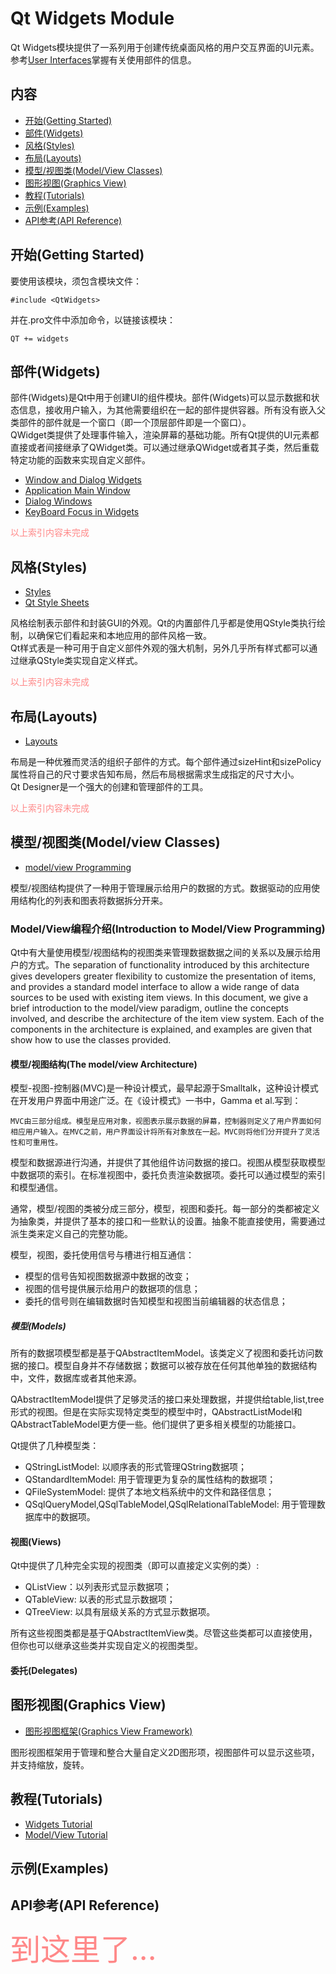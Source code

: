 # Qt Widgets Module
Qt Widgets模块提供了一系列用于创建传统桌面风格的用户交互界面的UI元素。参考[User Interfaces](#...)掌握有关使用部件的信息。

## 内容
* [开始(Getting Started)](#index1)
* [部件(Widgets)](#index2)
* [风格(Styles)](#index3)
* [布局(Layouts)](#index4)
* [模型/视图类(Model/View Classes)](#index5)
* [图形视图(Graphics View)](#index6)
* [教程(Tutorials)](#index7)
* [示例(Examples)](#index8)
* [API参考(API Reference)](#index9)

<div id="index1"/>

## 开始(Getting Started)
要使用该模块，须包含模块文件：

```
#include <QtWidgets>
```

并在.pro文件中添加命令，以链接该模块：

```
QT += widgets
```

<div id="index2"/>

## 部件(Widgets)
部件(Widgets)是Qt中用于创建UI的组件模块。部件(Widgets)可以显示数据和状态信息，接收用户输入，为其他需要组织在一起的部件提供容器。所有没有嵌入父类部件的部件就是一个窗口（即一个顶层部件即是一个窗口）。  
QWidget类提供了处理事件输入，渲染屏幕的基础功能。所有Qt提供的UI元素都直接或者间接继承了QWidget类。可以通过继承QWidget或者其子类，然后重载特定功能的函数来实现自定义部件。  
* [Window and Dialog Widgets](#index2-1)
* [Application Main Window](#index2-2)
* [Dialog Windows](#index2-3)
* [KeyBoard Focus in Widgets](#index2-4)


<font color="ff8888">以上索引内容未完成</font>

<div id="index3"/>

## 风格(Styles)
* [Styles](#index3-1)
* [Qt Style Sheets](#index3-2)

风格绘制表示部件和封装GUI的外观。Qt的内置部件几乎都是使用QStyle类执行绘制，以确保它们看起来和本地应用的部件风格一致。  
Qt样式表是一种可用于自定义部件外观的强大机制，另外几乎所有样式都可以通过继承QStyle类实现自定义样式。 

<font color="ff8888">以上索引内容未完成</font>

<div id="index4"/>

## 布局(Layouts)
* [Layouts](Layouts.md)

布局是一种优雅而灵活的组织子部件的方式。每个部件通过sizeHint和sizePolicy属性将自己的尺寸要求告知布局，然后布局根据需求生成指定的尺寸大小。  
Qt Designer是一个强大的创建和管理部件的工具。

<font color="ff8888">以上索引内容未完成</font>

<div id="index5"/>

## 模型/视图类(Model/view Classes)
* [model/view Programming](#index5-1)

模型/视图结构提供了一种用于管理展示给用户的数据的方式。数据驱动的应用使用结构化的列表和图表将数据拆分开来。

### Model/View编程介绍(Introduction to Model/View Programming)
Qt中有大量使用模型/视图结构的视图类来管理数据数据之间的关系以及展示给用户的方式。The separation of functionality introduced by this architecture gives developers greater flexibility to customize the presentation of items, and provides a standard model interface to allow a wide range of data sources to be used with existing item views. In this document, we give a brief introduction to the model/view paradigm, outline the concepts involved, and describe the architecture of the item view system. Each of the components in the architecture is explained, and examples are given that show how to use the classes provided. 

#### 模型/视图结构(The model/view Architecture)
模型-视图-控制器(MVC)是一种设计模式，最早起源于Smalltalk，这种设计模式在开发用户界面中用途广泛。在《设计模式》一书中，Gamma et al.写到：

```
MVC由三部分组成。模型是应用对象，视图表示展示数据的屏幕，控制器则定义了用户界面如何相应用户输入。在MVC之前，用户界面设计将所有对象放在一起。MVC则将他们分开提升了灵活性和可重用性。
```

模型和数据源进行沟通，并提供了其他组件访问数据的接口。视图从模型获取模型中数据项的索引。在标准视图中，委托负责渲染数据项。委托可以通过模型的索引和模型通信。

通常，模型/视图的类被分成三部分，模型，视图和委托。每一部分的类都被定义为抽象类，并提供了基本的接口和一些默认的设置。抽象不能直接使用，需要通过派生类来定义自己的完整功能。

模型，视图，委托使用信号与槽进行相互通信：  
* 模型的信号告知视图数据源中数据的改变；
* 视图的信号提供展示给用户的数据项的信息；
* 委托的信号则在编辑数据时告知模型和视图当前编辑器的状态信息；

##### 模型(Models)
所有的数据项模型都是基于QAbstractItemModel。该类定义了视图和委托访问数据的接口。模型自身并不存储数据；数据可以被存放在任何其他单独的数据结构中，文件，数据库或者其他来源。

QAbstractItemModel提供了足够灵活的接口来处理数据，并提供给table,list,tree形式的视图。但是在实际实现特定类型的模型中时，QAbstractListModel和QAbstractTableModel更方便一些。他们提供了更多相关模型的功能接口。

Qt提供了几种模型类：
* QStringListModel: 以顺序表的形式管理QString数据项；
* QStandardItemModel: 用于管理更为复杂的属性结构的数据项；
* QFileSystemModel: 提供了本地文档系统中的文件和路径信息；
* QSqlQueryModel,QSqlTableModel,QSqlRelationalTableModel: 用于管理数据库中的数据项。

#### 视图(Views)
Qt中提供了几种完全实现的视图类（即可以直接定义实例的类）: 
* QListView：以列表形式显示数据项；
* QTableView: 以表的形式显示数据项；
* QTreeView: 以具有层级关系的方式显示数据项。

所有这些视图类都是基于QAbstractItemView类。尽管这些类都可以直接使用，但你也可以继承这些类并实现自定义的视图类型。

#### 委托(Delegates)



<div id="index6"/>

## 图形视图(Graphics View)
* [图形视图框架(Graphics View Framework)](#index6-1)

图形视图框架用于管理和整合大量自定义2D图形项，视图部件可以显示这些项，并支持缩放，旋转。

<div id="index7"/>

## 教程(Tutorials)
* [Widgets Tutorial](#index7-1)
* [Model/View Tutorial](#index7-2)

<div id="index8"/>

## 示例(Examples)

<div id="index9"/>

## API参考(API Reference)

<font color="#ff8888" size="24">到这里了...</font>
